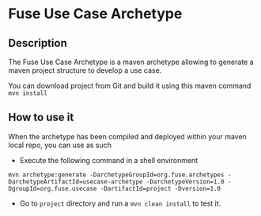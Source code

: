 # Fuse Use Case Archetype

## Description

The Fuse Use Case Archetype is a maven archetype allowing to generate a maven project structure
to develop a use case.

You can download project from Git and build it using this maven command `mvn install`

## How to use it

When the archetype has been compiled and deployed within your maven local repo, you can use as such

- Execute the following command in a shell environment

```
mvn archetype:generate -DarchetypeGroupId=org.fuse.archetypes -DarchetypeArtifactId=usecase-archetype -DarchetypeVersion=1.0 -DgroupId=org.fuse.usecase -DartifactId=project -Dversion=1.0
```

- Go to `project` directory and run a `mvn clean install` to test it.